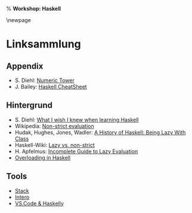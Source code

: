 % **Workshop: Haskell**

\newpage

# Linksammlung

## Appendix
- S. Diehl: [Numeric Tower](http://dev.stephendiehl.com/hask/#numeric-tower)
- J. Bailey: [Haskell CheatSheet](http://blog.codeslower.com/static/CheatSheet.pdf)

## Hintergrund
- S. Diehl: [What I wish I knew when learning Haskell](http://dev.stephendiehl.com/hask/)
- Wikipedia: [Non-strict evaluation](https://en.wikipedia.org/wiki/Evaluation_strategy#Non-strict_evaluation)
- Hudak, Hughes, Jones, Wadler: [A History of Haskell: Being Lazy With Class](http://haskell.cs.yale.edu/wp-content/uploads/2011/02/history.pdf)
- Haskell-Wiki: [Lazy vs. non-strict](https://wiki.haskell.org/Lazy_vs._non-strict)
- H. Apfelmus:  [Incomplete Guide to Lazy Evaluation](https://hackhands.com/guide-lazy-evaluation-haskell/)
- [Overloading in Haskell](http://www.cse.chalmers.se/edu/year/2016/course/TDA452_Functional_Programming/lectures/OverloadingAndTypeClasses.html)

## Tools
- [Stack](https://docs.haskellstack.org/en/stable/README/)
- [Intero](https://haskell-lang.org/intero)
- [VS.Code & Haskelly](https://github.com/haskelly-dev/Haskelly)
